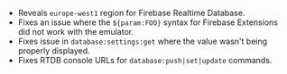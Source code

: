 - Reveals `europe-west1` region for Firebase Realtime Database.
- Fixes an issue where the `${param:FOO}` syntax for Firebase Extensions did not work with the emulator.
- Fixes issue in `database:settings:get` where the value wasn't being properly displayed.
- Fixes RTDB console URLs for `database:push|set|update` commands.
